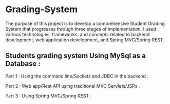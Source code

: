 # Grading-System

The purpose of this project is to develop a comprehensive Student Grading System that
progresses through three stages of implementation. I used various technologies, frameworks, and concepts related to backend
development, web application development, and Spring MVC/Spring REST.
## Students grading system Using MySql as a Database :

Part 1 : Using the command line/Sockets and JDBC in the backend .

Part 2 : Web app/Rest API using traditional MVC Servlets/JSPs .

Part 3 : Using Spring MVC/Spring REST .
